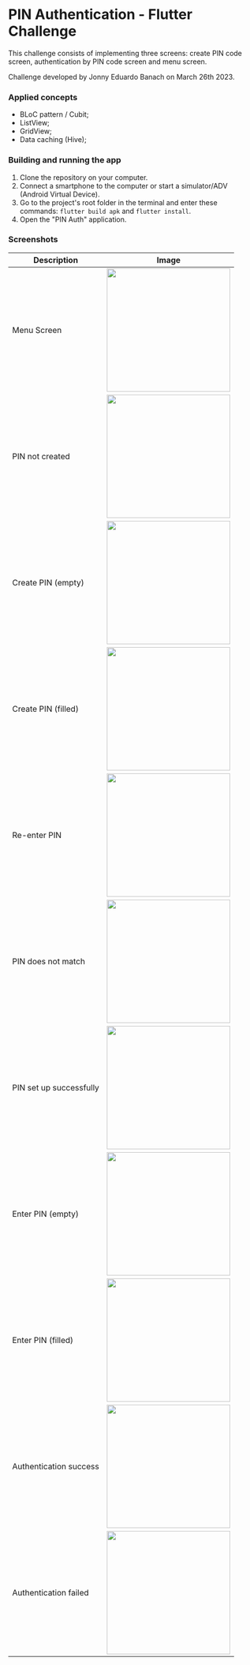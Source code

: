 # PIN Authentication - Flutter Challenge

This challenge consists of implementing three screens: create PIN code screen, authentication by 
PIN code screen and menu screen.

Challenge developed by Jonny Eduardo Banach on March 26th 2023.

### Applied concepts

- BLoC pattern / Cubit;
- ListView;
- GridView;
- Data caching (Hive);

### Building and running the app

1. Clone the repository on your computer.
2. Connect a smartphone to the computer or start a simulator/ADV (Android Virtual Device).
3. Go to the project's root folder in the terminal and enter these commands:  `flutter build apk` and `flutter install`.
4. Open the "PIN Auth" application.

### Screenshots

| Description             | Image                                                           |
|-------------------------|-----------------------------------------------------------------|
| Menu Screen             | <img src="screenshots/menu.png" width="250"/>                   |
| PIN not created         | <img src="screenshots/pin_not_created.png" width="250"/>        |
| Create PIN (empty)      | <img src="screenshots/create_pin_empty.png" width="250"/>       |
| Create PIN (filled)     | <img src="screenshots/create_pin_filled.png" width="250"/>      |
| Re-enter PIN            | <img src="screenshots/reenter_pin.png" width="250"/>            |
| PIN does not match      | <img src="screenshots/pin_does_not_match.png" width="250"/>     |
| PIN set up successfully | <img src="screenshots/pin_setup_successfully.png" width="250"/> |
| Enter PIN (empty)       | <img src="screenshots/enter_pin_empty.png" width="250"/>        |
| Enter PIN (filled)      | <img src="screenshots/enter_pin_filled.png" width="250"/>       |
| Authentication success  | <img src="screenshots/authentication_success.png" width="250"/> |
| Authentication failed   | <img src="screenshots/authentication_failed.png" width="250"/>  |

